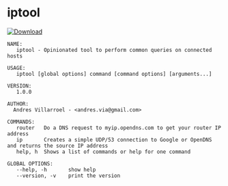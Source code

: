 # iptool

[ ![Download](https://api.bintray.com/packages/andresvia/tools/iptool/images/download.svg) ](https://bintray.com/andresvia/tools/iptool/_latestVersion)

	NAME:
	   iptool - Opinionated tool to perform common queries on connected hosts
	
	USAGE:
	   iptool [global options] command [command options] [arguments...]
	
	VERSION:
	   1.0.0
	
	AUTHOR:
	  Andres Villarroel - <andres.via@gmail.com>
	
	COMMANDS:
	   router	Do a DNS request to myip.opendns.com to get your router IP address
	   ip		Creates a simple UDP/53 connection to Google or OpenDNS and returns the source IP address
	   help, h	Shows a list of commands or help for one command
	   
	GLOBAL OPTIONS:
	   --help, -h		show help
	   --version, -v	print the version
	   
